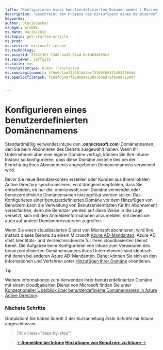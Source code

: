 ```yaml
---
title: "Konfigurieren eines benutzerdefinierten Domänennamens | Microsoft Intune"
description: "Beschreibt den Prozess des Hinzufügens eines benutzerdefinierten Domänennamens für Ihr Intune-Abonnement."
keywords: 
author: Staciebarker
manager: arob98
ms.date: 04/28/2016
ms.topic: get-started-article
ms.prod: 
ms.service: microsoft-intune
ms.technology: 
ms.assetid: 2382f36f-13d8-4a32-81ad-6cfa604889c3
ms.reviewer: jeffgilb
ms.suite: ems
translationtype: Human Translation
ms.sourcegitcommit: 376e6c1ae229187ab8ec73390f091f1d534365dd
ms.openlocfilehash: f18afc5487fe20ba4a13d938dad78fa6087128d7


---
```



# Konfigurieren eines benutzerdefinierten Domänennamens

Standardmäßig verwendet Intune den **<domain>.onmicrosoft.com**-Domänennamen, den Sie beim Abonnieren des Diensts ausgewählt haben. Wenn Ihr Unternehmen über eine eigene Domäne verfügt, können Sie Ihre Intune-Instanz so konfigurieren, dass diese Domäne anstelle des bei der Einrichtung Ihres Abonnements angegebenen Domänennamens verwendet wird.

Bevor Sie neue Benutzerkonten erstellen oder Kunden aus ihrem lokalen Active Directory synchronisieren, wird dringend empfohlen, dass Sie entscheiden, ob nur die .onmicrosoft.com-Domäne verwendet oder benutzerdefinierte Domänennamen hinzugefügt werden sollen. Das Konfigurieren einer benutzerdefinierten Domäne vor dem Hinzufügen von Benutzern kann die Verwaltung von Benutzeridentitäten für Ihr Abonnement vereinfachen, denn die Benutzer werden auf diese Weise in die Lage versetzt, sich mit den Anmeldeinformationen anzumelden, mit denen sie auch auf andere Domänenressourcen zugreifen.

Wenn Sie einen cloudbasierten Dienst von Microsoft abonnieren, wird Ihre Instanz dieses Diensts zu einem Microsoft [Azure AD-Mandanten](http://technet.microsoft.com/library/jj573650.aspx#BKMK_WhatIsAnAzureADTenant). Azure AD stellt Identitäts- und Verzeichnisdienste für Ihren cloudbasierten Dienst bereit. Die Aufgaben beim Konfigurieren von Intune zum Verwenden des benutzerdefinierten Domänennamens Ihres Unternehmens sind identisch mit denen bei anderen Azure AD-Mandanten. Daher können Sie sich an den Informationen und Verfahren unter [Hinzufügen Ihrer Domäne](https://azure.microsoft.com/documentation/articles/active-directory-add-domain/) orientieren.

> [!TIP]
> Weitere Informationen zum Verwenden Ihrer benutzerdefinierten Domäne mit einem cloudbasierten Dienst von Microsoft finden Sie unter [Konzeptioneller Überblick über benutzerdefinierte Domänennamen in Azure Active Directory](https://azure.microsoft.com/documentation/articles/active-directory-add-domain-concepts/).

### Nächste Schritte
Gratulation! Sie haben Schritt 2 der Kurzanleitung *Erste Schritte mit Intune* abgeschlossen.

>[!div class="step-by-step"]

>[&larr;**Anmelden bei Intune**](.\start-with-a-paid-subscription-to-microsoft-intune-step-1.md)     [**Hinzufügen von Benutzern zu Intune** &rarr;](.\start-with-a-paid-subscription-to-microsoft-intune-step-3.md)  



<!--HONumber=Jul16_HO3-->


